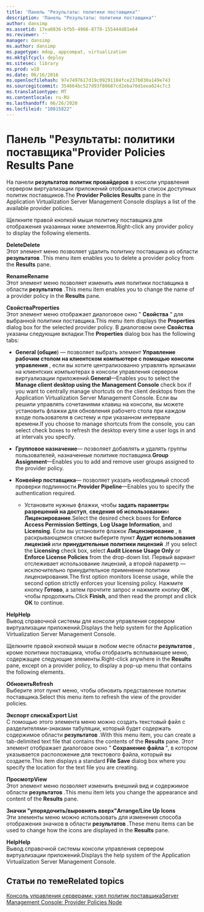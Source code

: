 ```yaml
---
title: 'Панель "Результаты: политики поставщика"'
description: 'Панель "Результаты: политики поставщика"'
author: dansimp
ms.assetid: 17ea0836-bfb5-4966-8778-155444d81e64
ms.reviewer: ''
manager: dansimp
ms.author: dansimp
ms.pagetype: mdop, appcompat, virtualization
ms.mktglfcycl: deploy
ms.sitesec: library
ms.prod: w10
ms.date: 06/16/2016
ms.openlocfilehash: 97e7497617d19c09291104fce237b030a149e743
ms.sourcegitcommit: 354664bc527d93f80687cd2eba70d1eea024c7c3
ms.translationtype: MT
ms.contentlocale: ru-RU
ms.lasthandoff: 06/26/2020
ms.locfileid: "10815822"
---
```

# <span data-ttu-id="39ecc-103">Панель "Результаты: политики поставщика"</span><span class="sxs-lookup"><span data-stu-id="39ecc-103">Provider Policies Results Pane</span></span>


<span data-ttu-id="39ecc-104">На панели **результатов политик провайдеров** в консоли управления сервером виртуализации приложений отображается список доступных политик поставщиков.</span><span class="sxs-lookup"><span data-stu-id="39ecc-104">The **Provider Policies Results** pane in the Application Virtualization Server Management Console displays a list of the available provider policies.</span></span>

<span data-ttu-id="39ecc-105">Щелкните правой кнопкой мыши политику поставщика для отображения указанных ниже элементов.</span><span class="sxs-lookup"><span data-stu-id="39ecc-105">Right-click any provider policy to display the following elements.</span></span>

<a href="" id="delete"></a>**<span data-ttu-id="39ecc-106">Delete</span><span class="sxs-lookup"><span data-stu-id="39ecc-106">Delete</span></span>**  
<span data-ttu-id="39ecc-107">Этот элемент меню позволяет удалить политику поставщика из области **результатов** .</span><span class="sxs-lookup"><span data-stu-id="39ecc-107">This menu item enables you to delete a provider policy from the **Results** pane.</span></span>

<a href="" id="rename"></a>**<span data-ttu-id="39ecc-108">Rename</span><span class="sxs-lookup"><span data-stu-id="39ecc-108">Rename</span></span>**  
<span data-ttu-id="39ecc-109">Этот элемент меню позволяет изменить имя политики поставщика в области **результатов** .</span><span class="sxs-lookup"><span data-stu-id="39ecc-109">This menu item enables you to change the name of a provider policy in the **Results** pane.</span></span>

<a href="" id="properties"></a>**<span data-ttu-id="39ecc-110">Свойства</span><span class="sxs-lookup"><span data-stu-id="39ecc-110">Properties</span></span>**  
<span data-ttu-id="39ecc-111">Этот элемент меню отображает диалоговое окно " **Свойства** " для выбранной политики поставщика.</span><span class="sxs-lookup"><span data-stu-id="39ecc-111">This menu item displays the **Properties** dialog box for the selected provider policy.</span></span> <span data-ttu-id="39ecc-112">В диалоговом окне **Свойства** указаны следующие вкладки:</span><span class="sxs-lookup"><span data-stu-id="39ecc-112">The **Properties** dialog box has the following tabs:</span></span>

-   <span data-ttu-id="39ecc-113">**General (общие**) — позволяет выбрать элемент **Управление рабочим столом на клиентском компьютере с помощью** **консоли управления** , если вы хотите централизованно управлять ярлыками на клиентских компьютерах в консоли управления сервером виртуализации приложений.</span><span class="sxs-lookup"><span data-stu-id="39ecc-113">**General**—Enables you to select the **Manage client desktop using the** **Management Console** check box if you want to centrally manage shortcuts on the client desktops from the Application Virtualization Server Management Console.</span></span> <span data-ttu-id="39ecc-114">Если вы решили управлять сочетаниями клавиш на консоли, вы можете установить флажки для обновления рабочего стола при каждом входе пользователя в систему и при указанном интервале времени.</span><span class="sxs-lookup"><span data-stu-id="39ecc-114">If you choose to manage shortcuts from the console, you can select check boxes to refresh the desktop every time a user logs in and at intervals you specify.</span></span>

-   <span data-ttu-id="39ecc-115">**Групповое назначение**— позволяет добавлять и удалять группы пользователей, назначенные политике поставщика.</span><span class="sxs-lookup"><span data-stu-id="39ecc-115">**Group Assignment**—Enables you to add and remove user groups assigned to the provider policy.</span></span>

-   <span data-ttu-id="39ecc-116">**Конвейер поставщика**— позволяет указать необходимый способ проверки подлинности.</span><span class="sxs-lookup"><span data-stu-id="39ecc-116">**Provider Pipeline**—Enables you to specify the authentication required.</span></span>

    -   <span data-ttu-id="39ecc-117">Установите нужные флажки, чтобы **задать параметры разрешений на доступ**, **сведения об использовании**и **Лицензирование**.</span><span class="sxs-lookup"><span data-stu-id="39ecc-117">Select the desired check boxes for **Enforce Access Permission Settings**, **Log Usage Information**, and **Licensing**.</span></span> <span data-ttu-id="39ecc-118">Если вы установите флажок **Лицензирование** , в раскрывающемся списке выберите пункт **Аудит использования лицензий** или **принудительные политики лицензий** .</span><span class="sxs-lookup"><span data-stu-id="39ecc-118">If you select the **Licensing** check box, select **Audit License Usage Only** or **Enforce License Policies** from the drop-down list.</span></span> <span data-ttu-id="39ecc-119">Первый вариант отслеживает использование лицензий, а второй параметр — исключительно принудительное применение политики лицензирования.</span><span class="sxs-lookup"><span data-stu-id="39ecc-119">The first option monitors license usage, while the second option strictly enforces your licensing policy.</span></span> <span data-ttu-id="39ecc-120">Нажмите кнопку **Готово**, а затем прочтите запрос и нажмите кнопку **ОК** , чтобы продолжить.</span><span class="sxs-lookup"><span data-stu-id="39ecc-120">Click **Finish**, and then read the prompt and click **OK** to continue.</span></span>

<a href="" id="help"></a>**<span data-ttu-id="39ecc-121">Help</span><span class="sxs-lookup"><span data-stu-id="39ecc-121">Help</span></span>**  
<span data-ttu-id="39ecc-122">Вывод справочной системы для консоли управления сервером виртуализации приложений.</span><span class="sxs-lookup"><span data-stu-id="39ecc-122">Displays the help system for the Application Virtualization Server Management Console.</span></span>

<span data-ttu-id="39ecc-123">Щелкните правой кнопкой мыши в любом месте области **результатов** , кроме политики поставщика, чтобы отобразить всплывающее меню, содержащее следующие элементы.</span><span class="sxs-lookup"><span data-stu-id="39ecc-123">Right-click anywhere in the **Results** pane, except on a provider policy, to display a pop-up menu that contains the following elements.</span></span>

<a href="" id="refresh"></a>**<span data-ttu-id="39ecc-124">Обновить</span><span class="sxs-lookup"><span data-stu-id="39ecc-124">Refresh</span></span>**  
<span data-ttu-id="39ecc-125">Выберите этот пункт меню, чтобы обновить представление политик поставщика.</span><span class="sxs-lookup"><span data-stu-id="39ecc-125">Select this menu item to refresh the view of the provider policies.</span></span>

<a href="" id="export-list"></a>**<span data-ttu-id="39ecc-126">Экспорт списка</span><span class="sxs-lookup"><span data-stu-id="39ecc-126">Export List</span></span>**  
<span data-ttu-id="39ecc-127">С помощью этого элемента меню можно создать текстовый файл с разделителями-знаками табуляции, который будет содержать содержимое области **результатов** .</span><span class="sxs-lookup"><span data-stu-id="39ecc-127">With this menu item, you can create a tab-delimited text file that contains the contents of the **Results** pane.</span></span> <span data-ttu-id="39ecc-128">Этот элемент отображает диалоговое окно " **Сохранение файла** ", в котором указывается расположение для текстового файла, который вы создаете.</span><span class="sxs-lookup"><span data-stu-id="39ecc-128">This item displays a standard **File Save** dialog box where you specify the location for the text file you are creating.</span></span>

<a href="" id="view"></a>**<span data-ttu-id="39ecc-129">Просмотр</span><span class="sxs-lookup"><span data-stu-id="39ecc-129">View</span></span>**  
<span data-ttu-id="39ecc-130">Этот элемент меню позволяет изменить внешний вид и содержимое области **результатов** .</span><span class="sxs-lookup"><span data-stu-id="39ecc-130">This menu item lets you change the appearance and content of the **Results** pane.</span></span>

<a href="" id="arrange-line-up-icons"></a>**<span data-ttu-id="39ecc-131">Значки "упорядочить/выровнять вверх"</span><span class="sxs-lookup"><span data-stu-id="39ecc-131">Arrange/Line Up Icons</span></span>**  
<span data-ttu-id="39ecc-132">Эти элементы меню можно использовать для изменения способа отображения значков в области **результатов** .</span><span class="sxs-lookup"><span data-stu-id="39ecc-132">These menu items can be used to change how the icons are displayed in the **Results** pane.</span></span>

<a href="" id="help"></a>**<span data-ttu-id="39ecc-133">Help</span><span class="sxs-lookup"><span data-stu-id="39ecc-133">Help</span></span>**  
<span data-ttu-id="39ecc-134">Вывод справочной системы консоли управления сервером виртуализации приложений.</span><span class="sxs-lookup"><span data-stu-id="39ecc-134">Displays the help system of the Application Virtualization Server Management Console.</span></span>

## <span data-ttu-id="39ecc-135">Статьи по теме</span><span class="sxs-lookup"><span data-stu-id="39ecc-135">Related topics</span></span>


[<span data-ttu-id="39ecc-136">Консоль управления серверами: узел политик поставщика</span><span class="sxs-lookup"><span data-stu-id="39ecc-136">Server Management Console: Provider Policies Node</span></span>](server-management-console-provider-policies-node.md)

 

 





